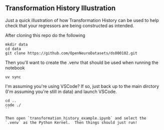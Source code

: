 ## Transformation History Illustration

Just a quick illustration of how Transformation History can be used to help check that your regressors are being constructed as intended.

After cloning this repo do the following
```
mkdir data
cd data
git clone https://github.com/OpenNeuroDatasets/ds000102.git
```

Then you'll want to create the .venv that should be used when running the notebook
```
uv sync
```

I'm assuming you're using VSCode?  If so, just back up to the main dirctory (I'm assuming you're still in data) and launch VSCode.

```
cd ..
code ./
``

Then open `transformation_history_example.ipynb` and select the `.venv` as the Python Kernel.  Then things should just run!